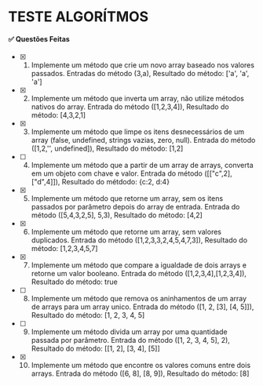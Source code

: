 # TESTE ALGORÍTMOS

<h4>✅ Questões Feitas</h4>

- [x] 1) Implemente um método que crie um novo array baseado nos valores passados.
   Entradas do método (3,a), Resultado do método: ['a', 'a', 'a']

- [x] 2) Implemente um método que inverta um array, não utilize métodos nativos do array.
   Entrada do método ([1,2,3,4]), Resultado do método: [4,3,2,1]

- [x] 3) Implemente um método que limpe os itens desnecessários de um array (false, undefined, strings vazias, zero, null).
   Entrada do método ([1,2,'', undefined]), Resultado do método: [1,2]

- [ ] 4) Implemente um método que a partir de um array de arrays, converta em um objeto com chave e valor.
   Entrada do método ([["c",2],["d",4]]), Resultado do métdodo: {c:2, d:4}

- [x] 5) Implemente um método que retorne um array, sem os itens passados por parâmetro depois do array de entrada. Entrada do método ([5,4,3,2,5], 5,3), Resultado do método: [4,2]

- [x] 6) Implemente um método que retorne um array, sem valores duplicados.
   Entrada do método ([1,2,3,3,2,4,5,4,7,3]), Resultado do método: [1,2,3,4,5,7]

- [x] 7) Implemente um método que compare a igualdade de dois arrays e retorne um valor booleano.
   Entrada do método ([1,2,3,4],[1,2,3,4]), Resultado do método: true

- [ ] 8) Implemente um método que remova os aninhamentos de um array de arrays para um array unico.
   Entrada do método ([1, 2, [3], [4, 5]]), Resultado do método: [1, 2, 3, 4, 5]

- [ ] 9) Implemente um método divida um array por uma quantidade passada por parâmetro.
   Entrada do método ([1, 2, 3, 4, 5], 2), Resultado do método: [[1, 2], [3, 4], [5]]

- [x] 10) Implemente um método que encontre os valores comuns entre dois arrays.
    Entrada do método ([6, 8], [8, 9]), Resultado do método: [8]
